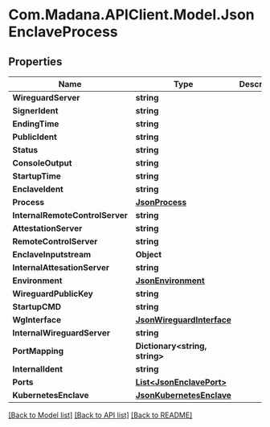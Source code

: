 
# Com.Madana.APIClient.Model.JsonEnclaveProcess

## Properties

Name | Type | Description | Notes
------------ | ------------- | ------------- | -------------
**WireguardServer** | **string** |  | [optional] 
**SignerIdent** | **string** |  | [optional] 
**EndingTime** | **string** |  | [optional] 
**PublicIdent** | **string** |  | [optional] 
**Status** | **string** |  | [optional] 
**ConsoleOutput** | **string** |  | [optional] 
**StartupTime** | **string** |  | [optional] 
**EnclaveIdent** | **string** |  | [optional] 
**Process** | [**JsonProcess**](JsonProcess.md) |  | [optional] 
**InternalRemoteControlServer** | **string** |  | [optional] 
**AttestationServer** | **string** |  | [optional] 
**RemoteControlServer** | **string** |  | [optional] 
**EnclaveInputstream** | **Object** |  | [optional] 
**InternalAttesationServer** | **string** |  | [optional] 
**Environment** | [**JsonEnvironment**](JsonEnvironment.md) |  | [optional] 
**WireguardPublicKey** | **string** |  | [optional] 
**StartupCMD** | **string** |  | [optional] 
**WgInterface** | [**JsonWireguardInterface**](JsonWireguardInterface.md) |  | [optional] 
**InternalWireguardServer** | **string** |  | [optional] 
**PortMapping** | **Dictionary&lt;string, string&gt;** |  | [optional] 
**InternalIdent** | **string** |  | [optional] 
**Ports** | [**List&lt;JsonEnclavePort&gt;**](JsonEnclavePort.md) |  | [optional] 
**KubernetesEnclave** | [**JsonKubernetesEnclave**](JsonKubernetesEnclave.md) |  | [optional] 

[[Back to Model list]](../README.md#documentation-for-models)
[[Back to API list]](../README.md#documentation-for-api-endpoints)
[[Back to README]](../README.md)


